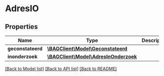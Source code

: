# AdresIO

## Properties
Name | Type | Description | Notes
------------ | ------------- | ------------- | -------------
**geconstateerd** | [**\BAGClient\Model\Geconstateerd**](Geconstateerd.md) |  | [optional] 
**inonderzoek** | [**\BAGClient\Model\AdresInOnderzoek**](AdresInOnderzoek.md) |  | [optional] 

[[Back to Model list]](../../README.md#documentation-for-models) [[Back to API list]](../../README.md#documentation-for-api-endpoints) [[Back to README]](../../README.md)

